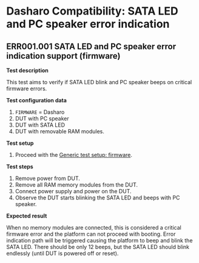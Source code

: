 # Dasharo Compatibility: SATA LED and PC speaker error indication

## ERR001.001 SATA LED and PC speaker error indication support (firmware)

**Test description**

This test aims to verify if SATA LED blink and PC speaker beeps on critical
firmware errors.

**Test configuration data**

1. `FIRMWARE` = Dasharo
2. DUT with PC speaker
3. DUT with SATA LED
4. DUT with removable RAM modules.

**Test setup**

1. Proceed with the
    [Generic test setup: firmware](../../generic-test-setup#firmware).

**Test steps**

1. Remove power from DUT.
2. Remove all RAM memory modules from the DUT.
3. Connect power supply and power on the DUT.
4. Observe the DUT starts blinking the SATA LED and beeps with PC speaker.

**Expected result**

When no memory modules are connected, this is considered a critical firmware
error and the platform can not proceed with booting. Error indication path will
be triggered causing the platform to beep and blink the SATA LED. There should
be only 12 beeps, but the SATA LED should blink endlessly (until DUT is powered
off or reset).
